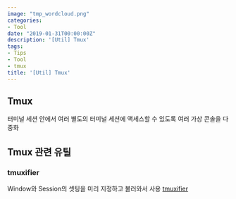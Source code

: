 ```yaml
---
image: "tmp_wordcloud.png"
categories:
- Tool
date: "2019-01-31T00:00:00Z"
description: '[Util] Tmux'
tags:
- Tips
- Tool
- tmux
title: '[Util] Tmux'
---
```


## Tmux
터미널 세션 안에서 여러 별도의 터미널 세션에 액세스할 수 있도록 여러 가상 콘솔을 다중화
## Tmux 관련 유틸
### tmuxifier
Window와 Session의 셋팅을 미리 지정하고 불러와서 사용
[tmuxifier](https://github.com/jimeh/tmuxifier)
